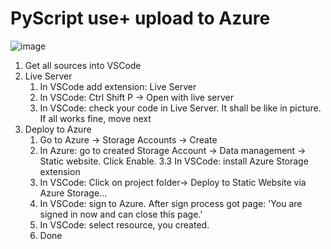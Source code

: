 # PyScript use+ upload to Azure

![image](https://user-images.githubusercontent.com/7007970/178420667-a8d9d8b5-4dfd-4e95-bf1b-df95a4a87e9a.png)

1. Get all sources into VSCode
2. Live Server
    1. In VSCode add extension: Live Server
    2. In VSCode: Ctrl Shift P -> Open with live server
    3. In VSCode: check your code in Live Server. It shall be like in picture. If all works fine, move next
3. Deploy to Azure
    1. Go to Azure -> Storage Accounts -> Create
    2. In Azure: go to created Storage Account -> Data management -> Static website. Click Enable.
    3.3 In VSCode: install Azure Storage extension
    4. In VSCode: Click on project folder-> Deploy to Static Website via Azure Storage...
    5. In VSCode: sign to Azure. After sign process got page: 'You are signed in now and can close this page.'
    6. In VSCode: select resource, you created.
    7. Done
